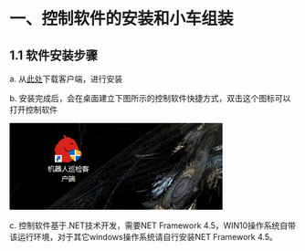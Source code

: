 # 一、控制软件的安装和小车组装

## 1.1 软件安装步骤

a. 从[此处](http://139.199.64.153/media/install/%E4%BC%BD%E5%88%A9%E7%95%A5%E5%AF%BC%E8%88%AA%E5%AE%A2%E6%88%B7%E7%AB%AF%E5%AE%89%E8%A3%85%E7%A8%8B%E5%BA%8F.exe)下载客户端，进行安装

b. 安装完成后，会在桌面建立下图所示的控制软件快捷方式，双击这个图标可以打开控制软件

![install-2](/images/install-2.png)

c. 控制软件基于.NET技术开发，需要NET Framework 4.5，WIN10操作系统自带该运行环境，对于其它windows操作系统请自行安装NET Framework 4.5。